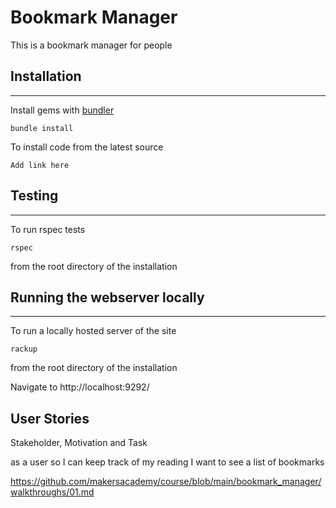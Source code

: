 # Bookmark Manager

This is a bookmark manager for people

## Installation
----------------------
Install gems with [bundler](https://bundler.io/ "bundler") 
~~~~
bundle install 
~~~~
To install code from the latest source
~~~~
Add link here
~~~~
## Testing
-----------------------
To run rspec tests
~~~~
rspec
~~~~
from the root directory of the installation 

## Running the webserver locally
-----------------------
To run a locally hosted server of the site
~~~~
rackup
~~~~
from the root directory of the installation

Navigate to http://localhost:9292/


## User Stories
Stakeholder, Motivation and Task

as a user
so I can keep track of my reading
I want to see a list of bookmarks

https://github.com/makersacademy/course/blob/main/bookmark_manager/walkthroughs/01.md

